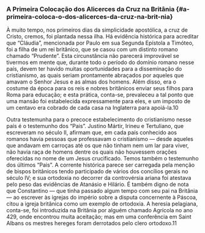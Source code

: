 ### A Primeira Colocação dos Alicerces da Cruz na Britânia {#a-primeira-coloca-o-dos-alicerces-da-cruz-na-brit-nia}

À muito tempo, nos primeiros dias da simplicidade apostólica, a cruz de Cristo, cremos, foi plantada nessa ilha. Há evidência histórica para acreditar que “Cláudia”, mencionada por Paulo em sua Segunda Epístola a Timóteo, foi a filha de um rei britânico, que se casou com um distinto romano chamado “Prudente”. Esta circunstância não parecerá improvável se tivermos em mente que, durante todo o período do domínio romano nesse país, devem ter havido muitas oportunidades para a disseminação do cristianismo, as quais seriam prontamente abraçados por aqueles que amavam o Senhor Jesus e as almas dos homens. Além disso, era o costume da época para os reis e nobres britânicos enviar seus filhos para Roma para educação; e esta prática, conta-se, prevaleceu a tal ponto que uma mansão foi estabelecida expressamente para eles, e um imposto de um centavo era cobrado de cada casa na Inglaterra para apoiá-la.10

Outra testemunha para o precoce estabelecimento do cristianismo nesse país é o testemunho dos “Pais”. Justino Mártir, Irineu e Tertuliano, que escreveram no século II, afirmam que, em cada país conhecido aos romanos havia pessoas que professavam o cristianismo — desde aqueles que andavam em carroças até os que não tinham nem um lar para viver, não havia raça de homens dentre os quais não houvessem orações oferecidas no nome de um Jesus crucificado. Temos também o testemunho dos últimos “Pais”. A corrente histórica parece ser carregada pela menção de bispos britânicos tendo participado de vários dos concílios gerais no século IV; e sua ortodoxia no decorrer da controvérsia ariana foi atestava pelo peso das evidências de Atanásio e Hilário. É também digno de nota que Constantino — que tinha passado algum tempo com seu pai na Britânia — ao escrever às igrejas do império sobre a disputa concernente à Páscoa, citou a igreja britânica como um exemplo de ortodoxia. A heresia pelagiana, conta-se, foi introduzida na Britânia por alguém chamado Agrícola no ano 429, onde encontrou muita aceitação; mas em uma conferência em Saint Albans os mestres hereges foram derrotados pelo clero ortodoxo.11